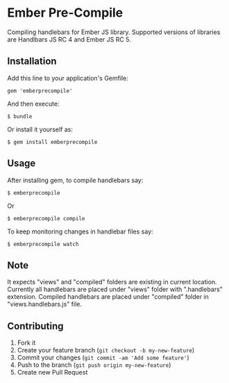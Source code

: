 # Ember Pre-Compile

Compiling handlebars for Ember JS library. Supported versions of libraries are Handlbars JS RC 4 and Ember JS RC 5.


## Installation

Add this line to your application's Gemfile:

    gem 'emberprecompile'

And then execute:

    $ bundle

Or install it yourself as:

    $ gem install emberprecompile

## Usage

After installing gem, to compile handlebars say:

	$ emberprecompile

Or

	$ emberprecompile compile
    
To keep monitoring changes in handlebar files say:

    $ emberprecompile watch

## Note

It expects "views" and "compiled" folders are existing in current location. Currently all handlebars are placed under "views" folder with ".handlebars" extension. Compiled handlebars are placed under "compiled" folder in "views.handlebars.js" file.

## Contributing

1. Fork it
2. Create your feature branch (`git checkout -b my-new-feature`)
3. Commit your changes (`git commit -am 'Add some feature'`)
4. Push to the branch (`git push origin my-new-feature`)
5. Create new Pull Request
